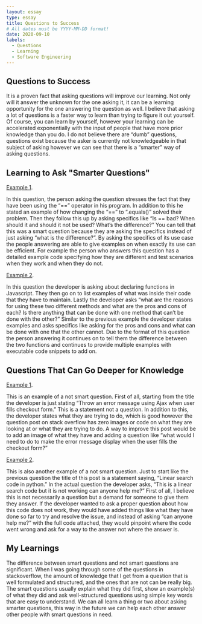 ```yaml
---
layout: essay
type: essay
title: Questions to Success
# All dates must be YYYY-MM-DD format!
date: 2020-09-10
labels:
  - Questions
  - Learning
  - Software Engineering
---
```

 ## Questions to Success
 
It is a proven fact that asking questions will improve our learning. Not only will it answer the unknown for the one asking it, it can be a learning opportunity for the one answering the question as well. I believe that asking a lot of questions is a faster way to learn than trying to figure it out yourself. Of course, you can learn by yourself, however your learning can be accelerated exponentially with the input of people that have more prior knowledge than you do. I do not believe there are “dumb” questions, questions exist because the asker is currently not knowledgeable in that subject of asking however we can see that there is a “smarter” way of asking questions.

## Learning to Ask "Smarter Questions"
[Example 1](https://stackoverflow.com/questions/513832/how-do-i-compare-strings-in-java).

In this question, the person asking the question stresses the fact that they have been using the “==” operator in his program. In addition to this he stated an example of how changing the “==” to “.equals()” solved their problem. Then they follow this up by asking specifics like “Is == bad? When should it and should it not be used? What’s the difference?” You can tell that this was a smart question because they are asking the specifics instead of just asking “what is the difference?”. By asking the specifics of its use case the people answering are able to give examples on when exactly its use can be efficient. For example the person who answers this question has a detailed example code specifying how they are different and test scenarios when they work and when they do not.

[Example 2](https://stackoverflow.com/questions/336859/var-functionname-function-vs-function-functionname).

In this question the developer is asking about declaring functions in Javascript. They then go on to list examples of what was inside their code that they have to maintain.  Lastly the developer asks “what are the reasons for using these two different methods and what are the pros and cons of each? Is there anything that can be done with one method that can’t be done with the other?” Similar to the previous example the developer states examples and asks specifics like asking for the pros and cons and what can be done with one that the other cannot. Due to the format of this question the person answering it continues on to tell them the difference between the two functions and continues to provide multiple examples with executable code snippets to add on.

## Questions That Can Go Deeper for Knowledge

[Example 1](https://stackoverflow.com/questions/63828442/throw-an-error-message-using-ajax-when-user-fills-checkout-form).

This is an example of a not smart question. First of all, starting from the title the developer is just stating “Throw an error message using Ajax when user fills checkout form.” This is a statement not a question. In addition to this, the developer states what they are trying to do, which is good however the question post on stack overflow has zero images or code on what they are looking at or what they are trying to do. A way to improve this post would be to add an image of what they have and adding a question like “what would I need to do to make the error message display when the user fills the checkout form?”

[Example 2](https://stackoverflow.com/questions/45556794/linear-search-code-in-python).

This is also another example of a not smart question. Just to start like the previous question the title of this post is a statement saying, “Linear search code in python.” In the actual question the developer asks, “This is a linear search code but it is not working can anyone help me?” First of all, I believe this is not necessarily a question but a demand for someone to give them they answer. If the developer wanted to ask a proper question about how this code does not work, they would have added things like what they have done so far to try and resolve the issue, and instead of asking “can anyone help me?” with the full code attached, they would pinpoint where the code went wrong and ask for a way to the answer not where the answer is. 

## My Learnings

The difference between smart questions and not smart questions are significant. When I was going through some of the questions in stackoverflow, the amount of knowledge that I get from a question that is well formulated and structured, and the ones that are not can be really big. The smart questions usually explain what they did first, show an example(s) of what they did and ask well-structured questions using simple key words that are easy to understand. We can all learn a thing or two about asking smarter questions, this way in the future we can help each other answer other people with smart questions in need.

